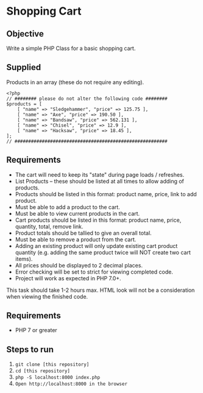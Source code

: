 # Shopping Cart

## Objective
Write a simple PHP Class for a basic shopping cart.

## Supplied
Products in an array (these do not require any editing).
```
<?php
// ######## please do not alter the following code ########
$products = [
    [ "name" => "Sledgehammer", "price" => 125.75 ],
    [ "name" => "Axe", "price" => 190.50 ],
    [ "name" => "Bandsaw", "price" => 562.131 ],
    [ "name" => "Chisel", "price" => 12.9 ],
    [ "name" => "Hacksaw", "price" => 18.45 ],
];
// ########################################################
```

## Requirements
* The cart will need to keep its "state" during page loads / refreshes.
* List Products – these should be listed at all times to allow adding of products.
* Products should be listed in this format: product name, price, link to add product.
* Must be able to add a product to the cart.
* Must be able to view current products in the cart.
* Cart products should be listed in this format: product name, price, quantity, total, remove
link.
* Product totals should be tallied to give an overall total.
* Must be able to remove a product from the cart.
* Adding an existing product will only update existing cart product quantity (e.g. adding the
same product twice will NOT create two cart items).
* All prices should be displayed to 2 decimal places.
* Error checking will be set to strict for viewing completed code.
* Project will work as expected in PHP 7.0+.

This task should take 1-2 hours max. HTML look will not be a consideration when viewing the
finished code.

## Requirements
* PHP 7 or greater

## Steps to run
1. `git clone [this repository]`
2. `cd [this repository]`
4. `php -S localhost:8000 index.php`
5. `Open http://localhost:8000 in the browser`
